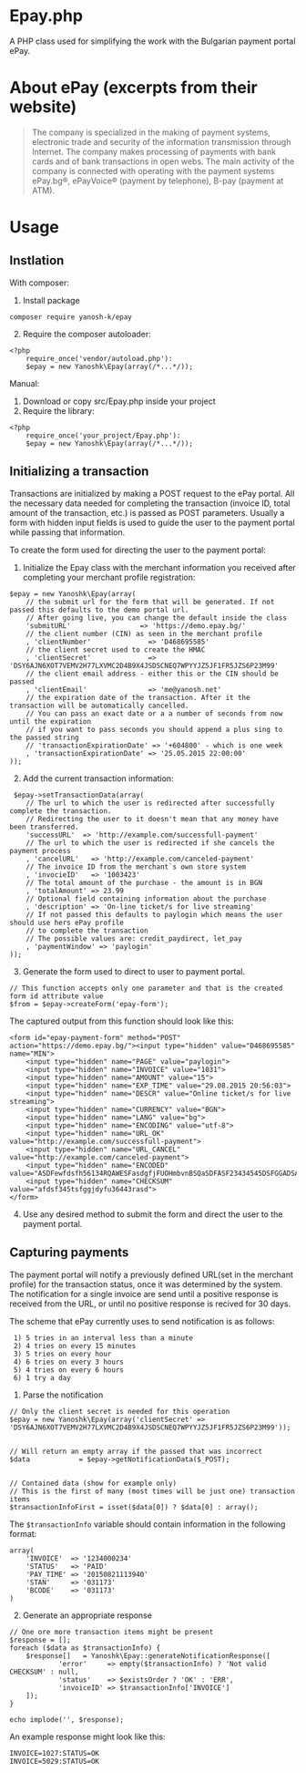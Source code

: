 # Epay.php
A PHP class used for simplifying the work with the Bulgarian payment portal ePay.

# About ePay (excerpts from their website)
> The company is specialized in the making of payment systems, electronic trade and security of the information transmission through Internet. The company makes processing of payments with bank cards and of bank transactions in open webs. The main activity of the company is connected with operating with the payment systems ePay.bg®, ePayVoice® (payment by telephone), B-pay (payment at ATM).

# Usage

## Instlation

With composer:
1) Install package
```
composer require yanosh-k/epay
```
2) Require the composer autoloader:
```
<?php
    require_once('vendor/autoload.php'):
    $epay = new Yanoshk\Epay(array(/*...*/));
```

Manual:
1) Download or copy src/Epay.php inside your project
2) Require the library:
```
<?php
    require_once('your_project/Epay.php'):
    $epay = new Yanoshk\Epay(array(/*...*/));
```


## Initializing a transaction
Transactions are initialized by making a POST request to the ePay portal.
All the necessary data needed for completing the transaction (invoice ID, total amount of the transaction, etc.) is passed as POST parameters.
Usually a form with hidden input fields is used to guide the user to the payment portal while passing that information.

To create the form used for directing the user to the payment portal:
1. Initialize the Epay class with the merchant information you received after completing your merchant profile registration:

```
$epay = new Yanoshk\Epay(array(
    // the submit url for the form that will be generated. If not passed this defaults to the demo portal url.
    // After going live, you can change the default inside the class
    'submitURL'                 => 'https://demo.epay.bg/'
    // the client number (CIN) as seen in the merchant profile
    , 'clientNumber'              => 'D468695585'
    // the client secret used to create the HMAC
    , 'clientSecret'              => 'DSY6AJN6XOT7VEMV2H77LXVMC2D4B9X4JSDSCNEQ7WPYYJZ5JF1FR5JZS6P23M99'
    // the client email address - either this or the CIN should be passed
    , 'clientEmail'               => 'me@yanosh.net'
    // the expiration date of the transaction. After it the transaction will be automatically cancelled.
    // You can pass an exact date or a a number of seconds from now until the expiration
    // if you want to pass seconds you should append a plus sing to the passed string
    // 'transactionExpirationDate' => '+604800' - which is one week
    , 'transactionExpirationDate' => '25.05.2015 22:00:00'
));
```

2. Add the current transaction information:

```
 $epay->setTransactionData(array(
    // The url to which the user is redirected after successfully complete the transaction.
    // Redirecting the user to it doesn't mean that any money have been transferred.
    'successURL'  => 'http://example.com/successfull-payment'
    // The url to which the user is redirected if she cancels the payment process
    , 'cancelURL'   => 'http://example.com/canceled-payment'
    // The invoice ID from the merchant`s own store system
    , 'invocieID'   => '1003423'
    // The total amount of the purchase - the amount is in BGN
    , 'totalAmount' => 23.99
    // Optional field containing information about the purchase
    , 'description' => 'On-line ticket/s for live streaming'
    // If not passed this defaults to paylogin which means the user should use hers ePay profile
    // to complete the transaction
    // The possible values are: credit_paydirect, let_pay
    , 'paymentWindow' => 'paylogin'
));
```

3. Generate the form used to direct to user to payment portal.

```
// This function accepts only one parameter and that is the created form id attribute value
$from = $epay->createForm('epay-form');
```

The captured output from this function  should look like this:

```
<form id="epay-payment-form" method="POST" action="https://demo.epay.bg/"><input type="hidden" value="D468695585" name="MIN">
    <input type="hidden" name="PAGE" value="paylogin">
    <input type="hidden" name="INVOICE" value="1031">
    <input type="hidden" name="AMOUNT" value="15">
    <input type="hidden" name="EXP_TIME" value="29.08.2015 20:56:03">
    <input type="hidden" name="DESCR" value="Online ticket/s for live streaming">
    <input type="hidden" name="CURRENCY" value="BGN">
    <input type="hidden" name="LANG" value="bg">
    <input type="hidden" name="ENCODING" value="utf-8">
    <input type="hidden" name="URL_OK" value="http://example.com/successfull-payment">
    <input type="hidden" name="URL_CANCEL" value="http://example.com/canceled-payment">
    <input type="hidden" name="ENCODED" value="ASDFewfdsfh56134RQAWESFasdgfjFUOHmbvnBSQaSDFASF23434545DSFGGADSAfasdvzxcgdsfg">
    <input type="hidden" name="CHECKSUM" value="afdsf345tsfggjdyfu36443rasd">
</form>
```


4. Use any desired method to submit the form and direct the user to the payment portal.

## Capturing payments
The payment portal will notify a previously defined URL(set in the merchant profile) for the transaction status, once it was determined by the system.
The notification for a single invoice are send until a positive response is received from the URL, or until no positive response is recived for 30 days.

The scheme that ePay currently uses to send notification is as follows:

```
 1) 5 tries in an interval less than a minute
 2) 4 tries on every 15 minutes
 3) 5 tries on every hour
 4) 6 tries on every 3 hours
 5) 4 tries on every 6 hours
 6) 1 try a day
```


1. Parse the notification

```
// Only the client secret is needed for this operation
$epay = new Yanoshk\Epay(array('clientSecret' => 'DSY6AJN6XOT7VEMV2H77LXVMC2D4B9X4JSDSCNEQ7WPYYJZ5JF1FR5JZS6P23M99'));


// Will return an empty array if the passed that was incorrect
$data            = $epay->getNotificationData($_POST);


// Contained data (show for example only)
// This is the first of many (most times will be just one) transaction items
$transactionInfoFirst = isset($data[0]) ? $data[0] : array();
```

The `$transactionInfo` variable should contain information in the following format:

```
array(
    'INVOICE'  => '1234000234'
    'STATUS'   => 'PAID'
    'PAY_TIME' => '20150821113940'
    'STAN'     => '031173'
    'BCODE'    => '031173'
)
```



2. Generate an appropriate response

```
// One ore more transaction items might be present
$response = [];
foreach ($data as $transactionInfo) {
    $response[]   = Yanoshk\Epay::generateNotificationResponse([
            'error'     => empty($transactionInfo) ? 'Not valid CHECKSUM' : null,
            'status'    => $existsOrder ? 'OK' : 'ERR',
            'invoiceID' => $transactionInfo['INVOICE']
    ]);
}

echo implode('', $response);
```

An example response might look like this:
```
INVOICE=1027:STATUS=OK
INVOICE=5029:STATUS=OK
```